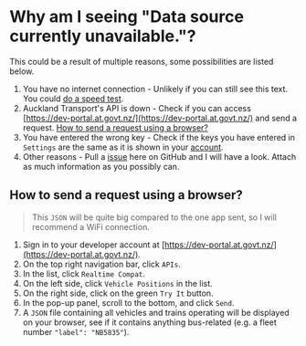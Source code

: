 # Why am I seeing "Data source currently unavailable."?

This could be a result of multiple reasons, some possibilities are listed below.

1. You have no internet connection - Unlikely if you can still see this text. You could [do a speed test](https://www.chorus.co.nz/speed-test).
2. Auckland Transport's API is down - Check if you can access [https://dev-portal.at.govt.nz/](https://dev-portal.at.govt.nz/) and send a request. [How to send a request using a browser?](#how-to-send-a-request-using-a-browser)
3. You have entered the wrong key - Check if the keys you have entered in `Settings` are the same as it is shown in your [account](https://dev-portal.at.govt.nz/signin).
4. Other reasons - Pull a [issue](https://github.com/Kevincnzuk/akl-live-ev-bus/issues) here on GitHub and I will have a look. Attach as much information as you possibly can.

## How to send a request using a browser?

> This `JSON` will be quite big compared to the one app sent, so I will recommend a WiFi connection.

1. Sign in to your developer account at [https://dev-portal.at.govt.nz/](https://dev-portal.at.govt.nz/).
2. On the top right navigation bar, click `APIs`.
3. In the list, click `Realtime Compat`.
4. On the left side, click `Vehicle Positions` in the list.
5. On the right side, click on the green `Try It` button.
6. In the pop-up panel, scroll to the bottom, and click `Send`.
7. A `JSON` file containing all vehicles and trains operating will be displayed on your browser, see if it contains anything bus-related (e.g. a fleet number `"label": "NB5835"`).
